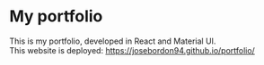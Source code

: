 # My portfolio

This is my portfolio, developed in React and Material UI. <br>
This website is deployed: https://josebordon94.github.io/portfolio/
